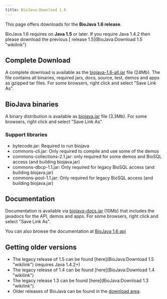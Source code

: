 ```yaml
---
title: BioJava:Download 1.6
---
```


This page offers downloads for the <b>BioJava 1.6 release</b>.

BioJava 1.6 requires on <b>Java 1.5</b> or later. If you require Java
1.4.2 then please download the previous [ release
1.5](BioJava:Download 1.5 "wikilink")

Complete Download
-----------------

A complete download is available as the
[biojava-1.6-all.jar](http://www.biojava.org/download/bj16/all/biojava-1.6-all.jar)
file (24Mb). The file contains all binaries, required jars, docs,
source, test, demos and apps as gzipped tar files. For some browsers,
right click and select "Save Link As".

BioJava binaries
----------------

A binary distribution is available as
[biojava.jar](http://www.biojava.org/download/bj16/bin/biojava.jar) file
(3.3Mb). For some browsers, right click and select "Save Link As".

### Support libraries

-   bytecode.jar: Required to run biojava
-   commons-cli.jar: Only required to compile and use some of the demos
-   commons-collections-2.1.jar: only required for some demos and BioSQL
    access (and building biojava.jar)
-   commons-dbcp-1.1.jar: Only required for legacy BioSQL access (and
    building biojava.jar)
-   commons-pool-1.1.jar: Only required for legacy BioSQL access (and
    building biojava.jar)

Documentation
-------------

Documentation is available via
[biojava-docs.jar](http://www.biojava.org/download/bj16/doc/biojava-docs.jar)
(10Mb) that includes the javadocs for the API, demos and apps. For some
browsers, right click and select "Save Link As".

You can also browse the documentation at [BioJava 1.6
api](http://www.biojava.org/docs/api16/)

Getting older versions
----------------------

-   The legacy release of 1.5 can be found
    [here](BioJava:Download 1.5 "wikilink") (requires Java 1.4.2+)
-   The legacy release of 1.4 can be found
    [here](BioJava:Download 1.4 "wikilink")
-   The legacy release 1.3 can be found
    [here](BioJava:Download 1.3 "wikilink").
-   Older releases of BioJava can be found in the [download
    area](http://www.biojava.org/download/).

